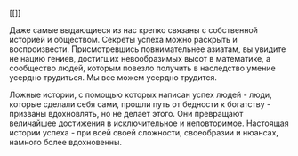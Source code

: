 [[]]

Даже самые выдающиеся из нас крепко связаны с собственной историей и обществом. Секреты успеха можно раскрыть и воспроизвести. Присмотревшись повнимательнее азиатам, вы увидите не нацию гениев, достигших невообразимых высот в математике, а сообщество людей, которым повезло получить в наследство умение усердно трудиться. Мы все можем усердно трудится.

Ложные истории, с помощью которых написан успех людей - люди, которые сделали себя сами, прошли путь от бедности к богатству -  призваны вдохновлять, но не делает этого. Они превращают величайшее достижения в исключительное и неповторимое. 
Настоящая истории успеха  - при всей своей сложности, своеобразии и нюансах, намного более вдохновенны.